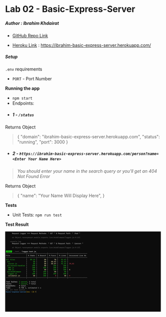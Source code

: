 # Lab 02 - Basic-Express-Server

##### Author : Ibrahim Khdairat 

* [GitHub Repo Link](https://github.com/Ibrahim-Khdairat/basic-express-server)

* [Heroku Link](https://ibrahim-basic-express-server.herokuapp.com/) : https://ibrahim-basic-express-server.herokuapp.com/


##### Setup
`.env` requirements
  * `PORT` - Port Number

**Running the app**
* `npm start`
* Endpoints:
* ##### 1 -  `/status`
Returns Object

>{
  "domain": "ibrahim-basic-express-server.herokuapp.com",
  "status": "running",
  "port": 3000
}

* ##### 2 -  `https://ibrahim-basic-express-server.herokuapp.com/person?name=<Enter Your Name Here>`

> *You should enter your name in the search query or you'll get an 404 Not Found Error*

Returns Object

>{
  "name": "Your Name Will Display Here",
}

**Tests**
* Unit Tests: `npm run test`

**Test Result**

![Test Result](./src/img/test.jpg)

